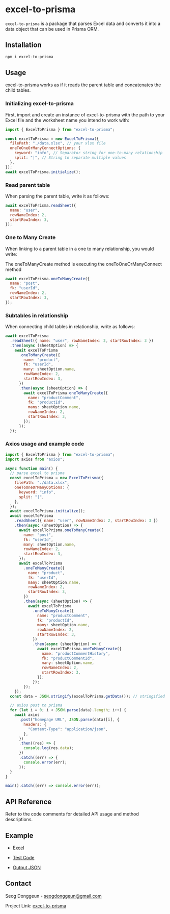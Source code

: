 # excel-to-prisma

`excel-to-prisma` is a package that parses Excel data and converts it into a data object that can be used in Prisma ORM.

## Installation

```bash
npm i excel-to-prisma
```

## Usage

excel-to-prisma works as if it reads the parent table and concatenates the child tables.

### Initializing excel-to-prisma

First, import and create an instance of excel-to-prisma with the path to your Excel file and the worksheet name you intend to work with:

```js
import { ExcelToPrisma } from "excel-to-prisma";

const excelToPrisma = new ExcelToPrisma({
  filePath: "./data.xlsx", // your xlsx file
  oneToOneOrManyConnectOptions: {
    keyword: "info", // Separator string for one-to-many relationship
    split: "|", // String to separate multiple values
  },
});
await excelToPrisma.initialize();
```

### Read parent table

When parsing the parent table, write it as follows:

```js
await excelToPrisma.readSheet({
  name: "user",
  rowNameIndex: 2,
  startRowIndex: 3,
});
```

### One to Many Create

When linking to a parent table in a one to many relationship, you would write:

The oneToManyCreate method is executing the oneToOneOrManyConnect method

```js
await excelToPrisma.oneToManyCreate({
  name: "post",
  fk: "userId",
  rowNameIndex: 2,
  startRowIndex: 3,
});
```

### Subtables in relationship

When connecting child tables in relationship, write as follows:

```js
await excelToPrisma
  .readSheet({ name: "user", rowNameIndex: 2, startRowIndex: 3 })
  .then(async (sheetOption) => {
    await excelToPrisma
      .oneToManyCreate({
        name: "product",
        fk: "userId",
        many: sheetOption.name,
        rowNameIndex: 2,
        startRowIndex: 3,
      })
      .then(async (sheetOption) => {
        await excelToPrisma.oneToManyCreate({
          name: "productComment",
          fk: "productId",
          many: sheetOption.name,
          rowNameIndex: 2,
          startRowIndex: 3,
        });
      });
  });
```

### Axios usage and example code

```js
import { ExcelToPrisma } from "excel-to-prisma";
import axios from "axios";

async function main() {
  // parse excel to prisma
  const excelToPrisma = new ExcelToPrisma({
    filePath: "./data.xlsx",
    oneToOneOrManyOptions: {
      keyword: "info",
      split: "|",
    },
  });
  await excelToPrisma.initialize();
  await excelToPrisma
    .readSheet({ name: "user", rowNameIndex: 2, startRowIndex: 3 })
    .then(async (sheetOption) => {
      await excelToPrisma.oneToManyCreate({
        name: "post",
        fk: "userId",
        many: sheetOption.name,
        rowNameIndex: 2,
        startRowIndex: 3,
      });
      await excelToPrisma
        .oneToManyCreate({
          name: "product",
          fk: "userId",
          many: sheetOption.name,
          rowNameIndex: 2,
          startRowIndex: 3,
        })
        .then(async (sheetOption) => {
          await excelToPrisma
            .oneToManyCreate({
              name: "productComment",
              fk: "productId",
              many: sheetOption.name,
              rowNameIndex: 2,
              startRowIndex: 3,
            })
            .then(async (sheetOption) => {
              await excelToPrisma.oneToManyCreate({
                name: "productCommentHistory",
                fk: "productCommentId",
                many: sheetOption.name,
                rowNameIndex: 2,
                startRowIndex: 3,
              });
            });
        });
    });
  const data = JSON.stringify(excelToPrisma.getData()); // stringified data

  // axios post to prisma
  for (let i = 0; i < JSON.parse(data).length; i++) {
    await axios
      .post("homepage URL", JSON.parse(data)[i], {
        headers: {
          "Content-Type": "application/json",
        },
      })
      .then((res) => {
        console.log(res.data);
      })
      .catch((err) => {
        console.error(err);
      });
  }
}

main().catch((err) => console.error(err));
```

## API Reference

Refer to the code comments for detailed API usage and method descriptions.

## Example

- [Excel](https://github.com/tjrehdrms123/excel-to-prisma/tree/main/src/assets/data.xlsx)

- [Test Code](https://github.com/tjrehdrms123/excel-to-prisma/tree/main/src/tests/base.spec.ts)

- [Output JSON](https://github.com/tjrehdrms123/excel-to-prisma/tree/main/src/assets/output.json)

## Contact

Seog Donggeun - seogdonggeun@gmail.com

Project Link: [excel-to-prisma](https://github.com/tjrehdrms123/excel-to-prisma)
